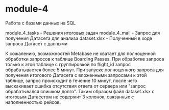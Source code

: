# module-4
Работа с базами данных на SQL

module_4_tasks - Решения итоговых задач
module_4_mail - Запрос для получения Датасета для анализа
dataset.xlsx - Полученный в ходе запроса Датасет с данными

К сожалению, возможностей Metabase не хватает для полноценной обработки запросов к таблице Boarding Passes. 
При обработке запроса только к этой таблице с группировкой по flight_id запрос обрабатывается более 5 минут.
При запуске полноценного запроса для получения итогового Датасета с вложенными запросами к этой таблице,
запрос происходит в течение 10 минут, после чего выскакивает ошибка отсутствия ответа от сервера или "запрос
обрабатывался слишком долго".
Таким образом файл dataset.xlsx с итоговым Датасетом не содержит 3 колонок, связанных с наполненностью рейсов.

